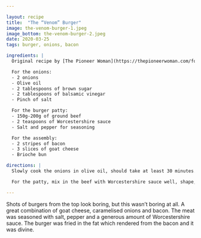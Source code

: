 ```yaml
---

layout: recipe
title:  "The “Venom” Burger"
image: the-venom-burger-1.jpeg
image_bottom: the-venom-burger-2.jpeg
date: 2020-03-25
tags: burger, onions, bacon

ingredients: |
  Original recipe by [The Pioneer Woman](https://thepioneerwoman.com/food-and-friends/5-epic-burgers-with-grilling-tips/).

  For the onions:
  - 2 onions
  - Olive oil
  - 2 tablespoons of brown sugar
  - 2 tablespoons of balsamic vinegar
  - Pinch of salt

  For the burger patty:
  - 150g-200g of ground beef
  - 2 teaspoons of Worcestershire sauce
  - Salt and pepper for seasoning

  For the assembly:
  - 2 stripes of bacon
  - 3 slices of goat cheese
  - Brioche bun

directions: |
  Slowly cook the onions in olive oil, should take at least 30 minutes. When they are brown, add the sugar, vinegar and mix in all together. Give them 5 minutes more and season with salt. In the meantime put the bacon slices on cold pan and put on medium-high heat. Flip to fry both sides and take off, trying to keep as most fast as possible on the pan.

  For the patty, mix in the beef with Worcestershire sauce well, shape, and season both sides with salt and pepper. Fry one side for 3 minutes on high-heat on the bacon fat, then flip, put on the goat cheese slices and cover the pan with a lid for another 3 minutes, so the cheese will melt better.

---
```


Shots of burgers from the top look boring, but this wasn’t boring at all. A great combination of goat cheese, caramelised onions and bacon. The meat was seasoned with salt, pepper and a generous amount of Worcestershire sauce. The burger was fried in the fat which rendered from the bacon and it was divine.